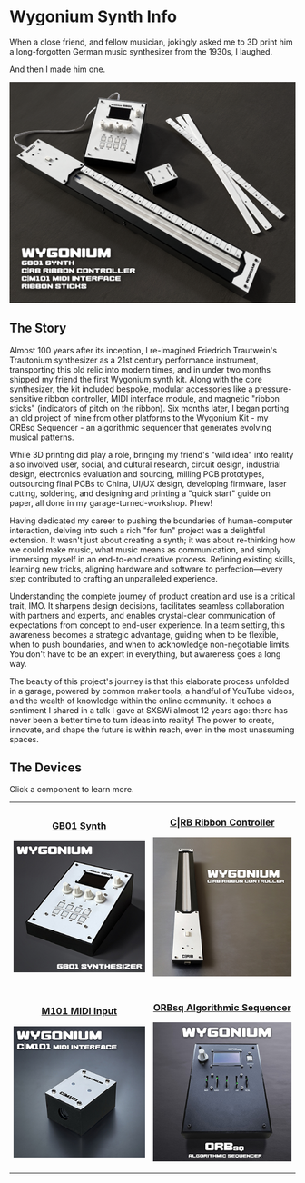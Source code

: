 # Wygonium Synth Info

When a close friend, and fellow musician, jokingly asked me to 3D print him a long-forgotten German music synthesizer from the 1930s, I laughed. 

And then I made him one.

![A picture of several electronic devices that comprised the initial Wygonium synthesizer kit.](/images/WygoniumKit.png)

## The Story

Almost 100 years after its inception, I re-imagined Friedrich Trautwein's Trautonium synthesizer as a 21st century performance instrument, transporting this old relic into modern times, and in under two months shipped my friend the first Wygonium synth kit. Along with the core synthesizer, the kit included bespoke, modular accessories like a pressure-sensitive ribbon controller, MIDI interface module, and magnetic "ribbon sticks" (indicators of pitch on the ribbon). Six months later, I began porting an old project of mine from other platforms to the Wygonium Kit - my ORBsq Sequencer - an algorithmic sequencer that generates evolving musical patterns. 

While 3D printing did play a role, bringing my friend's "wild idea" into reality also involved user, social, and cultural research, circuit design, industrial design, electronics evaluation and sourcing, milling PCB prototypes, outsourcing final PCBs to China, UI/UX design, developing firmware, laser cutting, soldering, and designing and printing a "quick start" guide on <gulp> paper, all done in my garage-turned-workshop. Phew!

Having dedicated my career to pushing the boundaries of human-computer interaction, delving into such a rich "for fun" project was a delightful extension. It wasn't just about creating a synth; it was about re-thinking how we could make music, what music means as communication, and simply immersing myself in an end-to-end creative process. Refining existing skills, learning new tricks, aligning hardware and software to perfection—every step contributed to crafting an unparalleled experience.

Understanding the complete journey of product creation and use is a critical trait, IMO. It sharpens design decisions, facilitates seamless collaboration with partners and experts, and enables crystal-clear communication of expectations from concept to end-user experience. In a team setting, this awareness becomes a strategic advantage, guiding when to be flexible, when to push boundaries, and when to acknowledge non-negotiable limits. You don't have to be an expert in everything, but awareness goes a long way.

The beauty of this project's journey is that this elaborate process unfolded in a garage, powered by common maker tools, a handful of YouTube videos, and the wealth of knowledge within the online community. It echoes a sentiment I shared in a talk I gave at SXSWi almost 12 years ago: there has never been a better time to turn ideas into reality! The power to create, innovate, and shape the future is within reach, even in the most unassuming spaces.

## The Devices

Click a component to learn more.

<table align="center">
    <tr>
        <td align="center"><h3 id="gb01-synth"><a href="/Wygonium-Info/WygoniumGB01.html">GB01 Synth</a></h3><p><a href="/Wygonium-Info/WygoniumGB01.html"><img src="images/Wygonium_GB01_square.jpg" /></a></p></td>
        <td align="center"><h3 id="crb-ribbon-controller"><a href="/Wygonium-Info/CRBController.html">C|RB Ribbon Controller</a></h3><p><a href="/Wygonium-Info/CRBController.html"><img src="images/Wygonium_CRB_square.jpg" /></a></p></td>
    </tr>
    <tr>
        <td align="center"><h3 id="m101-midi-input"><a href="/Wygonium-Info/WygoniumM101.html">M101 MIDI Input</a></h3><p><a href="/Wygonium-Info/WygoniumM101.html"><img src="images/Wygonium_M101_square.jpg" /></a></p>
</td>
        <td align="center"><h3 id="orbsq-algorithmic-sequencer"><a href="/Wygonium-Info/WygoniumORBsq.html">ORBsq Algorithmic Sequencer</a></h3><p><a href="/Wygonium-Info/WygoniumORBsq.html"><img src="images/Wygonium_ORBsq_square.jpg" /></a></p></td>
    </tr>
</table>
